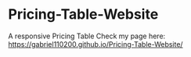 # Pricing-Table-Website
A responsive Pricing Table 
Check my page here: https://gabriel110200.github.io/Pricing-Table-Website/
